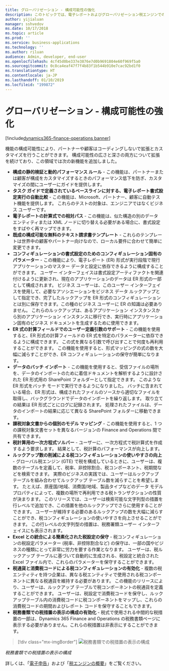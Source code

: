 ```yaml
---
title: グローバリゼーション - 構成可能性の強化
description: このトピックでは、電子レポートおよびグローバリゼーション税エンジンでの強化された構成可能性について説明します。
author: yijialuan
manager: sshvedov
ms.date: 10/17/2018
ms.topic: article
ms.prod: ''
ms.service: business-applications
ms.technology: ''
ms.author: riluan
audience: Admin, developer, end-user
ms.openlocfilehash: 4cf45d0be337e3876e7d0b9691804e60f969f5a0
ms.sourcegitcommit: 0c8ca4eaf47f7f4b83f1b544b910e7cac92bd1f0
ms.translationtype: HT
ms.contentlocale: ja-JP
ms.lasthandoff: 01/10/2019
ms.locfileid: "199872"
---
```

# <a name="globalization--enhanced-configurability"></a>グローバリゼーション - 構成可能性の強化

[!include[dynamics365-finance-operations banner](../includes/dynamics365-finance-operations.md)]

機能の構成可能性により、パートナーや顧客はコーディングしないで拡張とカスタマイズを行うことができます。 構成可能性の広さと深さの両方について拡張を続けており、この領域では次の新機能を追加しました。

- **構成の静的検証と動的パフォーマンス ルール** - この機能は、パートナーまたは顧客が構成をカスタマイズするときのパフォーマンス低下を防ぎ、カスタマイズの間にユーザーにガイドを提供します。
- **タスク ガイドで定義されているベースラインに対する、電子レポート書式設定実行の自動比較** - この機能は、Microsoft、パートナー、顧客に自動テスト機能を提供します。 これらのテストの対象は、エンジニアではなくビジネス ユーザーです。
- **電子レポートの計算式での相対パス** - この機能は、似た構造の別のデータ エンティティまたは XML ノードに切り替える必要がある場合に、書式設定をすばやく再マップできます。
- **既成の構成可能な無料のテキスト請求書テンプレート** - これらのテンプレートは世界中の顧客やパートナー向けなので、ローカル要件に合わせて簡単に変更できます。
- **コンフィギュレーションの書式設定のためのコンフィギュレーション固有のパラメーター** - この機能により、電子レポート (ER) 形式が実行段階で現行アプリケーションのマスター データと設定に依存できるように構成することができます。 ユーザー インターフェイスは書式設定アーティファクトを関連付けるように更新され、現在のアプリケーションのデータは ER 形式の一部として構成されます。 ビジネス ユーザーは、このユーザー インターフェイスを使用して、必要なアソシエーションをビジネス データ ルックアップとして指定でき、完了したルックアップを ER 形式のコンフィギュレーションとは別に保存できます。この種のビジネス ユーザーに ER の知識は必要ありません。 これらのルックアップは、あるアプリケーション インスタンスから別のアプリケーション インスタンスに移行でき、実行時にアプリケーション固有のビジネス ドキュメントを生成するために使用できます。
- **ER 式の計算フィールドでのユーザー定義引数のサポート** - この機能を使用すると、ER 形式の計算フィールドの ER 式を特定のパラメーターに依存できるように構成できます。 この式を異なる引数で呼び出すことで何度も再利用することができます。 この機能を使用すると、形式マッピングの式の数を大幅に減らすことができ、ER コンフィギュレーションの保守が簡単になります。
- **データのバッチ インポート** - この機能を使用すると、受信ファイルの場所を、データのインポートのために着信ドキュメントを解析するように設計された ER 形式用の SharePoint フォルダーとして指定できます。 このような ER 形式をバッチ モードで実行できるようになりました。 バッチに含まれている場合、ER 形式は、構成されたファイルのソースから適切なファイルを取得し、バックグラウンドでデータのインポートを繰り返します。 取り立ての結果は ER 形式ごとにログに記録されます。 処理されたファイルは、データのインポートの結果に応じて異なる SharePoint フォルダーに移動できます。
- **課税対象文書からの個別のモデル マッピング** - この機能を使用すると、1 つの課税対象文書セットを異なるバージョンの Finance and Operations 間で共有できます。
- **税計算用の一次方程式ソルバー** - ユーザーに、一次方程式で税計算式を作成するよう要求します。 結果として、税計算のパフォーマンスが向上します。
- **ルックアップ数の削減による税コンフィギュレーションの使いやすさの向上** - グローバル税エンジン (GTE) で税を構成しているときに、ユーザーは、複数のテーブルを定義して、税率、非控除割合、税コンポーネント、税期間などを検索できます。 実際のビジネスの実践では、ユーザーはルックアップ テーブルを組み合わせてルックアップ テーブル数を減らすことを希望します。 たとえば、原産国/地域、消費国/地域、製品タイプなどのデータ モデル プロパティによって、複数の場所で再利用できる税トランザクションの性質が決まります。 このリリースでは、ユーザーは検索可能な文字列型の措置を行レベルで追加でき、この措置を他のルックアップでさらに使用することができます。 ユーザーが維持する必要のあるルックアップの数を大幅に減らすことができ、税コンフィギュレーションの使いやすさを向上させることができます。 この行レベルの文字列型の措置は、税務署類ユーザー インターフェイスにも表示されます。
- **Excel との統合による簡素化された税設定の保守** - 税コンフィギュレーションの税設定パラメーター (税率、非控除割合など) の保守は、一部の国やビジネスの種類にとって非常に労力を要する作業となります。 ユーザーは、税ルックアップ テーブルに基づいて自動的に生成される、税設定と統合された Excel ファイル内で、これらのパラメーターを保守することができます。
- **税通貨と消費税コードによる税コンフィギュレーションの有効化** - 複数の税エンティティを持つ企業は、異なる税エンティティで使用される税コンポーネントに異なる税通貨を維持する必要があります。 この機能のリリースにより、ユーザーは、ルックアップ テーブルで税コンポーネントの税通貨を定義することができます。 ユーザーは、税設定で消費税コードを保守し、ルック アップテーブル内の消費税コードに税コンポーネントをマップし、これらの消費税コードの期間およびレポート コードを保守することもできます。
- **税務書類での税措置の表示の構成の有効化** - 税式で使用される中間的な税措置の一部は、Dynamics 365 Finance and Operations の税務書類ページに表示する必要がありません。これらの税措置は非表示にすることができます。

> [!div class="mx-imgBorder"]
> ![税務書類での税措置の表示の構成](../../media/Configure-tax-measure-visibility.png)

*税務書類での税措置の表示の構成*

詳しくは、「[電子申告](https://docs.microsoft.com/en-us/dynamics365/unified-operations/dev-itpro/analytics/general-electronic-reporting?toc=/fin-and-ops/toc.json)」および「[税エンジンの概要](https://docs.microsoft.com/en-us/dynamics365/unified-operations/financials/general-ledger/tax-engine)」をご覧ください。
